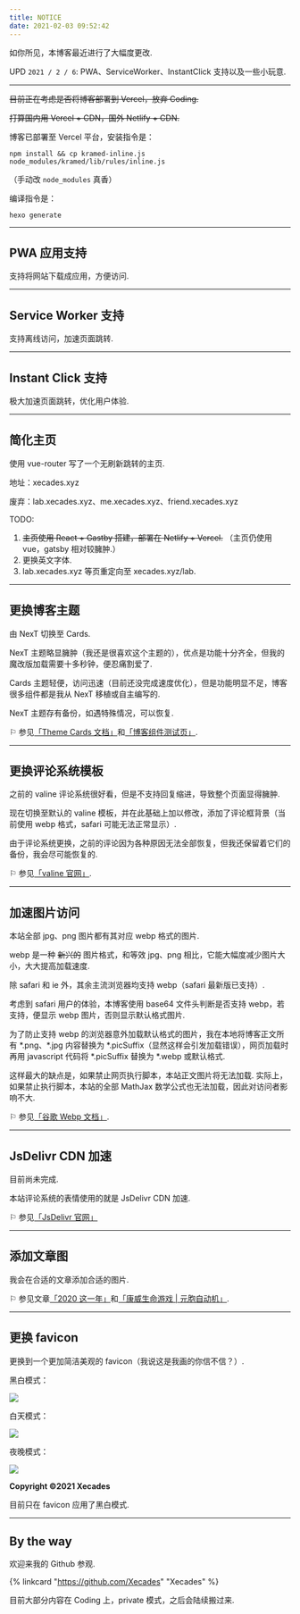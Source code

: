 ```yaml
---
title: NOTICE
date: 2021-02-03 09:52:42
---
```


如你所见，本博客最近进行了大幅度更改.

UPD `2021 / 2 / 6`: PWA、ServiceWorker、InstantClick 支持以及一些小玩意.

<!-- more -->

---

~~目前正在考虑是否将博客部署到 Vercel，放弃 Coding.~~

~~打算国内用 Vercel + CDN，国外 Netlify + CDN.~~

博客已部署至 Vercel 平台，安装指令是：

```
npm install && cp kramed-inline.js node_modules/kramed/lib/rules/inline.js
```

（手动改 `node_modules` 真香）

编译指令是：

```
hexo generate
```

---

## PWA 应用支持

支持将网站下载成应用，方便访问.

---

## Service Worker 支持

支持离线访问，加速页面跳转.

---

## Instant Click 支持

极大加速页面跳转，优化用户体验.

---

## 简化主页

使用 vue-router 写了一个无刷新跳转的主页.

地址：xecades.xyz

废弃：lab.xecades.xyz、me.xecades.xyz、friend.xecades.xyz

TODO:

1. ~~主页使用 React + Gastby 搭建，部署在 Netlify + Vercel.~~ （主页仍使用 vue，gatsby 相对较臃肿.）
2. 更换英文字体.
3. lab.xecades.xyz 等页重定向至 xecades.xyz/lab.


---

## 更换博客主题

由 NexT 切换至 Cards.

NexT 主题略显臃肿（我还是很喜欢这个主题的），优点是功能十分齐全，但我的魔改版加载需要十多秒钟，便忍痛割爱了.

Cards 主题轻便，访问迅速（目前还没完成速度优化），但是功能明显不足，博客很多组件都是我从 NexT 移植或自主编写的.

NexT 主题存有备份，如遇特殊情况，可以恢复.

⚐ 参见[「Theme Cards 文档」](https://theme-cards.ichr.me/)和[「博客组件测试页」](https://blog.xecades.xyz/articles/test/).

---

## 更换评论系统模板

之前的 valine 评论系统很好看，但是不支持回复缩进，导致整个页面显得臃肿.

现在切换至默认的 valine 模板，并在此基础上加以修改，添加了评论框背景（当前使用 webp 格式，safari 可能无法正常显示）.

由于评论系统更换，之前的评论因为各种原因无法全部恢复，但我还保留着它们的备份，我会尽可能恢复的.

⚐ 参见[「valine 官网」](https://valine.js.org/).

---

## 加速图片访问

本站全部 jpg、png 图片都有其对应 webp 格式的图片.

webp 是一种 ~~新兴的~~ 图片格式，和等效 jpg、png 相比，它能大幅度减少图片大小，大大提高加载速度.

除 safari 和 ie 外，其余主流浏览器均支持 webp（safari 最新版已支持）.

考虑到 safari 用户的体验，本博客使用 base64 文件头判断是否支持 webp，若支持，便显示 webp 图片，否则显示默认格式图片.

为了防止支持 webp 的浏览器意外加载默认格式的图片，我在本地将博客正文所有 \*.png、\*.jpg 内容替换为 \*.picSuffix（显然这样会引发加载错误），网页加载时再用 javascript 代码将 \*.picSuffix 替换为 \*.webp 或默认格式.

这样最大的缺点是，如果禁止网页执行脚本，本站正文图片将无法加载. 实际上，如果禁止执行脚本，本站的全部 MathJax 数学公式也无法加载，因此对访问者影响不大.

⚐ 参见[「谷歌 Webp 文档」](https://developers.google.cn/speed/webp/).

---

## JsDelivr CDN 加速

目前尚未完成.

本站评论系统的表情使用的就是 JsDelivr CDN 加速.

⚐ 参见[「JsDelivr 官网」](http://jsdelivr.com/)

---

## 添加文章图

我会在合适的文章添加合适的图片.

⚐ 参见文章[「2020 这一年」](https://blog.xecades.xyz/articles/2020-2021/)和[「康威生命游戏 | 元胞自动机」](https://blog.xecades.xyz/articles/LifeGame/).

---

## 更换 favicon

更换到一个更加简洁美观的 favicon（我说这是我画的你信不信？）.

黑白模式：

![](/assets/notice-pic1.png)

白天模式：

![](/assets/notice-pic2.png)

夜晚模式：

![](/assets/notice-pic3.png)

**Copyright ©2021 Xecades**

目前只在 favicon 应用了黑白模式.

---

## By the way

欢迎来我的 Github 参观.

{% linkcard "https://github.com/Xecades" "Xecades" %}

目前大部分内容在 Coding 上，private 模式，之后会陆续搬过来.